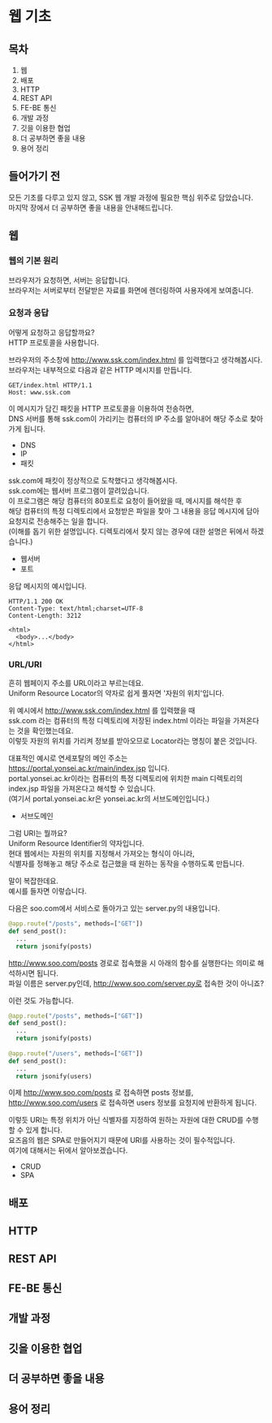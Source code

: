 # 웹 기초

## 목차
1. 웹
2. 배포
3. HTTP
4. REST API
5. FE-BE 통신
6. 개발 과정
7. 깃을 이용한 협업
8. 더 공부하면 좋을 내용
9. 용어 정리

## 들어가기 전
모든 기초를 다루고 있지 않고, SSK 웹 개발 과정에 필요한 핵심 위주로 담았습니다.  
마지막 장에서 더 공부하면 좋을 내용을 안내해드립니다.

## 웹
### 웹의 기본 원리
브라우저가 요청하면, 서버는 응답합니다.  
브라우저는 서버로부터 전달받은 자료를 화면에 렌더링하여 사용자에게 보여줍니다.  

### 요청과 응답
어떻게 요청하고 응답할까요?  
HTTP 프로토콜을 사용합니다.

브라우저의 주소창에 http://www.ssk.com/index.html 를 입력했다고 생각해봅시다.  
브라우저는 내부적으로 다음과 같은 HTTP 메시지를 만듭니다.
```
GET/index.html HTTP/1.1
Host: www.ssk.com
```
이 메시지가 담긴 패킷을 HTTP 프로토콜을 이용하여 전송하면,  
DNS 서버를 통해 ssk.com이 가리키는 컴퓨터의 IP 주소를 알아내어 해당 주소로 찾아가게 됩니다.
- DNS
- IP
- 패킷

ssk.com에 패킷이 정상적으로 도착했다고 생각해봅시다.  
ssk.com에는 웹서버 프로그램이 깔려있습니다.  
이 프로그램은 해당 컴퓨터의 80포트로 요청이 들어왔을 때, 메시지를 해석한 후  
해당 컴퓨터의 특정 디렉토리에서 요청받은 파일을 찾아 그 내용을 응답 메시지에 담아 요청지로 전송해주는 일을 합니다.  
(이해를 돕기 위한 설명입니다. 디렉토리에서 찾지 않는 경우에 대한 설명은 뒤에서 하겠습니다.)
- 웹서버
- 포트

응답 메시지의 예시입니다.
```
HTTP/1.1 200 OK
Content-Type: text/html;charset=UTF-8
Content-Length: 3212

<html>
  <body>...</body>
</html>
```

### URL/URI
흔히 웹페이지 주소를 URL이라고 부르는데요.  
Uniform Resource Locator의 약자로 쉽게 풀자면 '자원의 위치'입니다.  

위 예시에서 http://www.ssk.com/index.html 를 입력했을 때  
ssk.com 라는 컴퓨터의 특정 디렉토리에 저장된 index.html 이라는 파일을 가져온다는 것을 확인했는데요.  
이렇듯 자원의 위치를 가리켜 정보를 받아오므로 Locator라는 명칭이 붙은 것입니다.

대표적인 예시로 연세포탈의 메인 주소는 https://portal.yonsei.ac.kr/main/index.jsp 입니다.  
portal.yonsei.ac.kr이라는 컴퓨터의 특정 디렉토리에 위치한 main 디렉토리의 index.jsp 파일을 가져온다고 해석할 수 있습니다.  
(여기서 portal.yonsei.ac.kr은 yonsei.ac.kr의 서브도메인입니다.)  
- 서브도메인

그럼 URI는 뭘까요?  
Uniform Resource Identifier의 약자입니다.  
현대 웹에서는 자원의 위치를 지정해서 가져오는 형식이 아니라,  
식별자를 정해놓고 해당 주소로 접근했을 때 원하는 동작을 수행하도록 만듭니다.  

말이 복잡한데요.  
예시를 들자면 이렇습니다.  

다음은 soo.com에서 서비스로 돌아가고 있는 server.py의 내용입니다.
```python
@app.route("/posts", methods=["GET"])
def send_post():
  ...
  return jsonify(posts)
```

http://www.soo.com/posts 경로로 접속했을 시 아래의 함수를 실행한다는 의미로 해석하시면 됩니다.  
파일 이름은 server.py인데, http://www.soo.com/server.py로 접속한 것이 아니죠? 

이런 것도 가능합니다.
```python
@app.route("/posts", methods=["GET"])
def send_post():
  ...
  return jsonify(posts)
  
@app.route("/users", methods=["GET"])
def send_post():
  ...
  return jsonify(users)
```

이제 http://www.soo.com/posts 로 접속하면 posts 정보를,  
http://www.soo.com/users 로 접속하면 users 정보를 요청지에 반환하게 됩니다.

이렇듯 URI는 특정 위치가 아닌 식별자를 지정하여 원하는 자원에 대한 CRUD를 수행할 수 있게 합니다.  
요즈음의 웹은 SPA로 만들어지기 때문에 URI를 사용하는 것이 필수적입니다.  
여기에 대해서는 뒤에서 알아보겠습니다.
- CRUD
- SPA


## 배포

## HTTP

## REST API

## FE-BE 통신

## 개발 과정

## 깃을 이용한 협업

## 더 공부하면 좋을 내용

## 용어 정리

